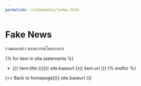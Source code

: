 ```yaml
---
permalink: /statements/index.html
---
```


# Fake News

รวมแถลงข่าว สถานการณ์โดยทางการ

{% for item in site.statements %}
* [{{ item.title }}]({{ site.baseurl }}{{ item.url }})
{% endfor %}

[<< Back to homepage]({{ site.baseurl }})